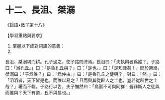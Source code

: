 # 十二、長沮、桀溺

《[論語•微子第十八](https://zh.wikisource.org/zh/%E8%AB%96%E8%AA%9E/%E5%BE%AE%E5%AD%90%E7%AC%AC%E5%8D%81%E5%85%AB)》

【學習重點與要求】

1. 掌握以下成對詞語的意義：
1. 

長沮、桀溺耦而耕。孔子過之，使子路問津焉。長沮曰：「夫執輿者爲誰？」子路曰：「爲孔丘。」曰：「是魯孔丘與？」曰：「是也。」曰：「是知津矣！」問於桀溺，桀溺曰：「子爲誰？」曰：「爲仲由。」曰：「是魯孔丘之徒與？」對曰：「然。」曰：「滔滔者，天下皆是也，而誰以易之？且而與其從辟人之士也，豈若從辟世之士哉？」耰而不輟。子路行以吿，夫子憮然曰：「鳥獸不可與同群！吾非斯人之徒與而誰與？天下有道，丘不與易也。」

